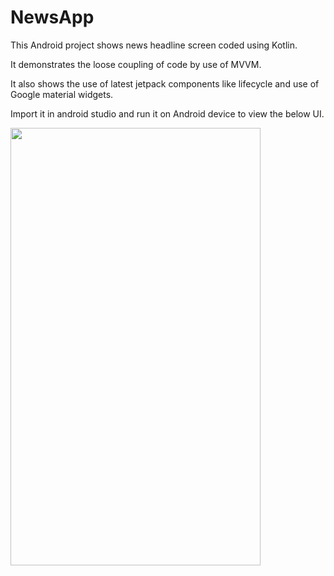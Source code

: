# NewsApp
This Android project shows news headline screen coded using Kotlin.

It demonstrates the loose coupling of code by use of MVVM.

It also shows the use of latest jetpack components like lifecycle and use of Google material widgets.

Import it in android studio and run it on Android device to view the below UI.

<img src="https://user-images.githubusercontent.com/45541037/134461473-a303dc3d-1a4b-4f9b-8d4f-d9e402842f26.jpg" width="400" height="700">
